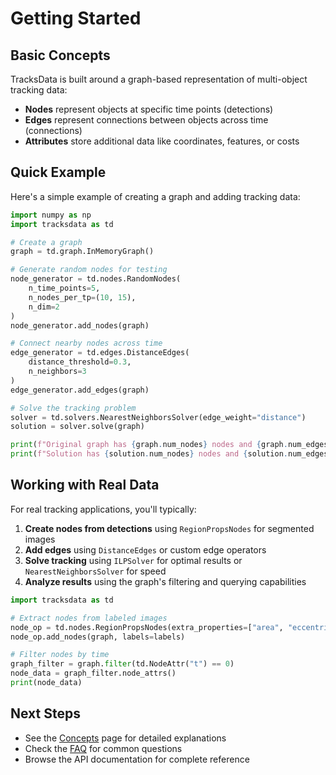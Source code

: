 # Getting Started

## Basic Concepts

TracksData is built around a graph-based representation of multi-object tracking data:

- **Nodes** represent objects at specific time points (detections)
- **Edges** represent connections between objects across time (connections)
- **Attributes** store additional data like coordinates, features, or costs

## Quick Example

Here's a simple example of creating a graph and adding tracking data:

```python
import numpy as np
import tracksdata as td

# Create a graph
graph = td.graph.InMemoryGraph()

# Generate random nodes for testing
node_generator = td.nodes.RandomNodes(
    n_time_points=5,
    n_nodes_per_tp=(10, 15),
    n_dim=2
)
node_generator.add_nodes(graph)

# Connect nearby nodes across time
edge_generator = td.edges.DistanceEdges(
    distance_threshold=0.3,
    n_neighbors=3
)
edge_generator.add_edges(graph)

# Solve the tracking problem
solver = td.solvers.NearestNeighborsSolver(edge_weight="distance")
solution = solver.solve(graph)

print(f"Original graph has {graph.num_nodes} nodes and {graph.num_edges} edges")
print(f"Solution has {solution.num_nodes} nodes and {solution.num_edges} edges")
```

## Working with Real Data

For real tracking applications, you'll typically:

1. **Create nodes from detections** using `RegionPropsNodes` for segmented images
2. **Add edges** using `DistanceEdges` or custom edge operators
3. **Solve tracking** using `ILPSolver` for optimal results or `NearestNeighborsSolver` for speed
4. **Analyze results** using the graph's filtering and querying capabilities

```python
import tracksdata as td

# Extract nodes from labeled images
node_op = td.nodes.RegionPropsNodes(extra_properties=["area", "eccentricity"])
node_op.add_nodes(graph, labels=labels)

# Filter nodes by time
graph_filter = graph.filter(td.NodeAttr("t") == 0)
node_data = graph_filter.node_attrs()
print(node_data)
```

## Next Steps

- See the [Concepts](concepts.md) page for detailed explanations
- Check the [FAQ](faq.md) for common questions
- Browse the API documentation for complete reference
